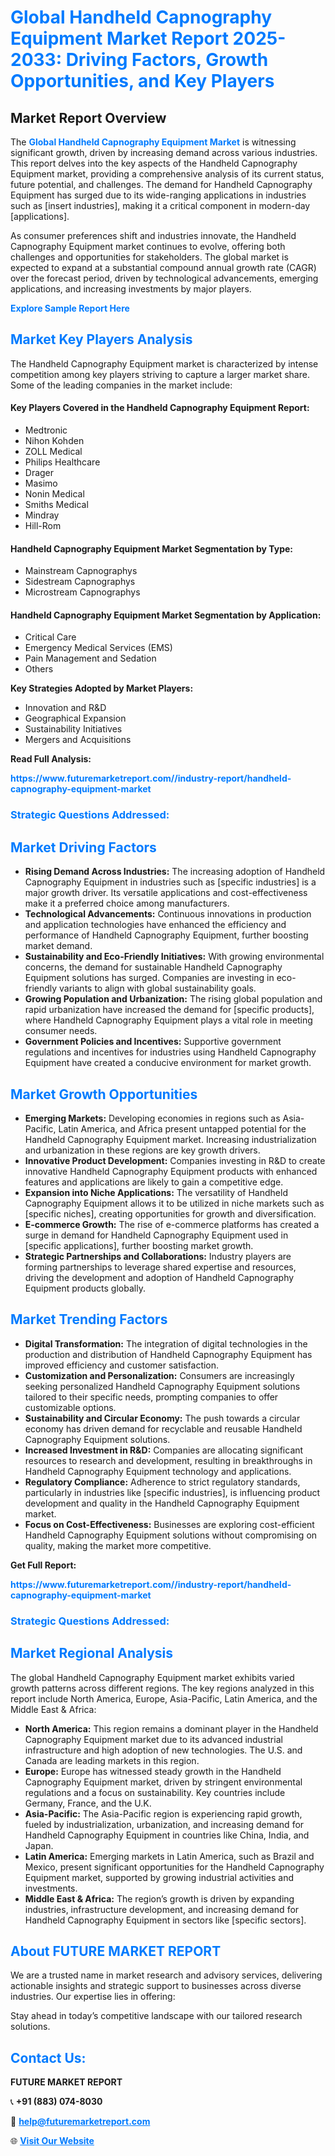 <h1 style="color: #007BFF;">Global Handheld Capnography Equipment Market Report 2025-2033: Driving Factors, Growth Opportunities, and Key Players</h1>

<section id="overview">
<h2>Market Report Overview</h2>
<p>The <a href="https://www.futuremarketreport.com//industry-report/handheld-capnography-equipment-market" style="color: #007BFF; text-decoration: none;"><strong>Global Handheld Capnography Equipment Market</strong></a> is witnessing significant growth, driven by increasing demand across various industries. This report delves into the key aspects of the Handheld Capnography Equipment market, providing a comprehensive analysis of its current status, future potential, and challenges. The demand for Handheld Capnography Equipment has surged due to its wide-ranging applications in industries such as [insert industries], making it a critical component in modern-day [applications].</p>
<p>As consumer preferences shift and industries innovate, the Handheld Capnography Equipment market continues to evolve, offering both challenges and opportunities for stakeholders. The global market is expected to expand at a substantial compound annual growth rate (CAGR) over the forecast period, driven by technological advancements, emerging applications, and increasing investments by major players.</p>
</section>

<section id="overview">
<p><a href="https://www.futuremarketreport.com//request-sample/reportId=78968" style="color: #007BFF; text-decoration: none;"><strong>Explore Sample Report Here</strong></a></p>
</section>

<section id="key-players">
<h2 style="color: #007BFF;">Market Key Players Analysis</h2>
<p>The Handheld Capnography Equipment market is characterized by intense competition among key players striving to capture a larger market share. Some of the leading companies in the market include:</p>
<h4>Key Players Covered in the Handheld Capnography Equipment Report:</h4>
<ul><li>Medtronic</li><li>Nihon Kohden</li><li>ZOLL Medical</li><li>Philips Healthcare</li><li>Drager</li><li>Masimo</li><li>Nonin Medical</li><li>Smiths Medical</li><li>Mindray</li><li>Hill-Rom</li></ul>
<h4>Handheld Capnography Equipment Market Segmentation by Type:</h4>
<ul><li>Mainstream Capnographys</li><li>Sidestream Capnographys</li><li>Microstream Capnographys</li></ul>

<h4>Handheld Capnography Equipment Market Segmentation by Application:</h4>
<ul><li>Critical Care</li><li>Emergency Medical Services (EMS)</li><li>Pain Management and Sedation</li><li>Others</li></ul>
<p><strong>Key Strategies Adopted by Market Players:</strong></p>
<ul>
<li>Innovation and R&D</li>
<li>Geographical Expansion</li>
<li>Sustainability Initiatives</li>
<li>Mergers and Acquisitions</li>
</ul>
</section>

<section>
<p><strong>Read Full Analysis: </strong></p><a href="https://www.futuremarketreport.com//industry-report/handheld-capnography-equipment-market" style="color: #007BFF; text-decoration: none;"><strong>https://www.futuremarketreport.com//industry-report/handheld-capnography-equipment-market</strong></a>
<h3 style="color: #007BFF;">Strategic Questions Addressed:</h3>
</section>

<section id="driving-factors">
<h2 style="color: #007BFF;">Market Driving Factors</h2>
<ul>
<li><strong>Rising Demand Across Industries:</strong> The increasing adoption of Handheld Capnography Equipment in industries such as [specific industries] is a major growth driver. Its versatile applications and cost-effectiveness make it a preferred choice among manufacturers.</li>
<li><strong>Technological Advancements:</strong> Continuous innovations in production and application technologies have enhanced the efficiency and performance of Handheld Capnography Equipment, further boosting market demand.</li>
<li><strong>Sustainability and Eco-Friendly Initiatives:</strong> With growing environmental concerns, the demand for sustainable Handheld Capnography Equipment solutions has surged. Companies are investing in eco-friendly variants to align with global sustainability goals.</li>
<li><strong>Growing Population and Urbanization:</strong> The rising global population and rapid urbanization have increased the demand for [specific products], where Handheld Capnography Equipment plays a vital role in meeting consumer needs.</li>
<li><strong>Government Policies and Incentives:</strong> Supportive government regulations and incentives for industries using Handheld Capnography Equipment have created a conducive environment for market growth.</li>
</ul>
</section>

<section id="growth-opportunities">
<h2 style="color: #007BFF;">Market Growth Opportunities</h2>
<ul>
<li><strong>Emerging Markets:</strong> Developing economies in regions such as Asia-Pacific, Latin America, and Africa present untapped potential for the Handheld Capnography Equipment market. Increasing industrialization and urbanization in these regions are key growth drivers.</li>
<li><strong>Innovative Product Development:</strong> Companies investing in R&D to create innovative Handheld Capnography Equipment products with enhanced features and applications are likely to gain a competitive edge.</li>
<li><strong>Expansion into Niche Applications:</strong> The versatility of Handheld Capnography Equipment allows it to be utilized in niche markets such as [specific niches], creating opportunities for growth and diversification.</li>
<li><strong>E-commerce Growth:</strong> The rise of e-commerce platforms has created a surge in demand for Handheld Capnography Equipment used in [specific applications], further boosting market growth.</li>
<li><strong>Strategic Partnerships and Collaborations:</strong> Industry players are forming partnerships to leverage shared expertise and resources, driving the development and adoption of Handheld Capnography Equipment products globally.</li>
</ul>
</section>

<section id="trending-factors">
<h2 style="color: #007BFF;">Market Trending Factors</h2>
<ul>
<li><strong>Digital Transformation:</strong> The integration of digital technologies in the production and distribution of Handheld Capnography Equipment has improved efficiency and customer satisfaction.</li>
<li><strong>Customization and Personalization:</strong> Consumers are increasingly seeking personalized Handheld Capnography Equipment solutions tailored to their specific needs, prompting companies to offer customizable options.</li>
<li><strong>Sustainability and Circular Economy:</strong> The push towards a circular economy has driven demand for recyclable and reusable Handheld Capnography Equipment solutions.</li>
<li><strong>Increased Investment in R&D:</strong> Companies are allocating significant resources to research and development, resulting in breakthroughs in Handheld Capnography Equipment technology and applications.</li>
<li><strong>Regulatory Compliance:</strong> Adherence to strict regulatory standards, particularly in industries like [specific industries], is influencing product development and quality in the Handheld Capnography Equipment market.</li>
<li><strong>Focus on Cost-Effectiveness:</strong> Businesses are exploring cost-efficient Handheld Capnography Equipment solutions without compromising on quality, making the market more competitive.</li>
</ul>
</section>

<section>
<p><strong>Get Full Report: </strong></p><a href="https://www.futuremarketreport.com//industry-report/handheld-capnography-equipment-market" style="color: #007BFF; text-decoration: none;"><strong>https://www.futuremarketreport.com//industry-report/handheld-capnography-equipment-market</strong></a>
<h3 style="color: #007BFF;">Strategic Questions Addressed:</h3>
</section>


<section id="regional-analysis">
<h2 style="color: #007BFF;">Market Regional Analysis</h2>
<p>The global Handheld Capnography Equipment market exhibits varied growth patterns across different regions. The key regions analyzed in this report include North America, Europe, Asia-Pacific, Latin America, and the Middle East & Africa:</p>
<ul>
<li><strong>North America:</strong> This region remains a dominant player in the Handheld Capnography Equipment market due to its advanced industrial infrastructure and high adoption of new technologies. The U.S. and Canada are leading markets in this region.</li>
<li><strong>Europe:</strong> Europe has witnessed steady growth in the Handheld Capnography Equipment market, driven by stringent environmental regulations and a focus on sustainability. Key countries include Germany, France, and the U.K.</li>
<li><strong>Asia-Pacific:</strong> The Asia-Pacific region is experiencing rapid growth, fueled by industrialization, urbanization, and increasing demand for Handheld Capnography Equipment in countries like China, India, and Japan.</li>
<li><strong>Latin America:</strong> Emerging markets in Latin America, such as Brazil and Mexico, present significant opportunities for the Handheld Capnography Equipment market, supported by growing industrial activities and investments.</li>
<li><strong>Middle East & Africa:</strong> The region’s growth is driven by expanding industries, infrastructure development, and increasing demand for Handheld Capnography Equipment in sectors like [specific sectors].</li>
</ul>
</section>

<footer>
<h2 style="color: #007BFF;">About FUTURE MARKET REPORT</h2>
<p>We are a trusted name in market research and advisory services, delivering actionable insights and strategic support to businesses across diverse industries. Our expertise lies in offering:</p>

<p>Stay ahead in today’s competitive landscape with our tailored research solutions.</p>

<h2 style="color: #007BFF;">Contact Us:</h2>
<p><strong>FUTURE MARKET REPORT</strong></p>
<p>📞 <strong>+91 (883) 074-8030</strong></p>
<p>📧 <strong><a href="mailto:help@futuremarketreport.com" style="color: #007BFF;">help@futuremarketreport.com</a></strong></p>
<p>🌐 <strong><a href="https://www.futuremarketreport.com/" style="color: #007BFF;">Visit Our Website</a></strong></p>
</footer>